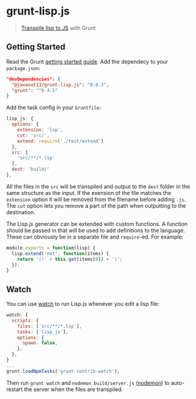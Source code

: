 # grunt-lisp.js

> [Transpile lisp to JS](https://github.com/JavaNut13/lisp.js) with Grunt

## Getting Started

Read the Grunt [getting started guide](http://gruntjs.com/getting-started). Add the dependecy to your `package.json`:

```json
"devDependencies": {
  "@javanut13/grunt-lisp.js": "0.0.3",
  "grunt": "^0.4.5"
}
```

Add the task config in your `Gruntfile`:

```javascript
lisp_js: {
  options: {
    extension: 'lsp',
    cut: 'src/',
    extend: require('./test/extend')
  },
  src: [
    'src/**/*.lsp'
  ],
  dest: 'build/'
},
```

All the files in the `src` will be transpiled and output to the `dest` folder in the same structure as the input. If the exension of the file matches the `extension` option it will be removed from the filename before adding `.js`. The `cut` option lets you remove a part of the path when outputting to the destination.

The Lisp.js generator can be extended with custom functions. A function should be passed in that will be used to add definitions to the language. These can obviously be in a separate file and `require`-ed. For example:

```javascript
module.exports = function(lisp) {
  lisp.extend('not', function(items) {
    return '(!' + this.get(items[0]) + ')';
  });
}
```

## Watch

You can use [watch](https://github.com/gruntjs/grunt-contrib-watch) to run Lisp.js whenever you edit a lisp file:

```javascript
watch: {
  scripts: {
    files: ['src/**/*.lsp'],
    tasks: ['lisp_js'],
    options: {
      spawn: false,
    },
  },
}
...
grunt.loadNpmTasks('grunt-contrib-watch');
```

Then run `grunt watch` and `nodemon build/server.js` ([nodemon](https://github.com/remy/nodemon)) to auto-restart the server when the files are transpiled.
